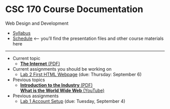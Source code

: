 # CSC 170 Course Documentation
Web Design and Development

- [Syllabus](syllabus.md)
- [Schedule](schedule.md) <– you’ll find the presentation files and other course materials here

<hr>

- Current topic
  - [**The Internet** (PDF)](02-internet/02-internet.pdf)
- Current assignments you should be working on
  - [Lab 2 First HTML Webpage](lab02-first-html-webpage/instructions.md) (due: Thursday: September 6)
- Previous topics
  - [**Introduction to the Industry** (PDF)](01-introduction-to-the-industry/01-introduction-to-the-industry.pdf)<br>[**What is the World Wide Web** (YouTube)](https://www.youtube.com/watch?v=J8hzJxb0rpc)
- Previous assignments
  - [Lab 1 Account Setup](lab01-account-setup/instructions.md) (due: Tuesday, September 4)


